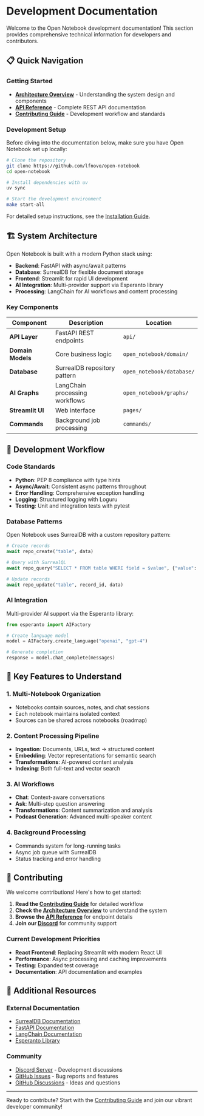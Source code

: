 # Development Documentation

Welcome to the Open Notebook development documentation! This section provides comprehensive technical information for developers and contributors.

## 📋 Quick Navigation

### Getting Started
- **[Architecture Overview](architecture.md)** - Understanding the system design and components
- **[API Reference](api-reference.md)** - Complete REST API documentation
- **[Contributing Guide](contributing.md)** - Development workflow and standards

### Development Setup
Before diving into the documentation below, make sure you have Open Notebook set up locally:

```bash
# Clone the repository
git clone https://github.com/lfnovo/open-notebook
cd open-notebook

# Install dependencies with uv
uv sync

# Start the development environment
make start-all
```

For detailed setup instructions, see the [Installation Guide](../getting-started/installation.md).

## 🏗️ System Architecture

Open Notebook is built with a modern Python stack using:

- **Backend**: FastAPI with async/await patterns
- **Database**: SurrealDB for flexible document storage
- **Frontend**: Streamlit for rapid UI development
- **AI Integration**: Multi-provider support via Esperanto library
- **Processing**: LangChain for AI workflows and content processing

### Key Components

| Component | Description | Location |
|-----------|-------------|----------|
| **API Layer** | FastAPI REST endpoints | `api/` |
| **Domain Models** | Core business logic | `open_notebook/domain/` |
| **Database** | SurrealDB repository pattern | `open_notebook/database/` |
| **AI Graphs** | LangChain processing workflows | `open_notebook/graphs/` |
| **Streamlit UI** | Web interface | `pages/` |
| **Commands** | Background job processing | `commands/` |

## 🔧 Development Workflow

### Code Standards
- **Python**: PEP 8 compliance with type hints
- **Async/Await**: Consistent async patterns throughout
- **Error Handling**: Comprehensive exception handling
- **Logging**: Structured logging with Loguru
- **Testing**: Unit and integration tests with pytest

### Database Patterns
Open Notebook uses SurrealDB with a custom repository pattern:

```python
# Create records
await repo_create("table", data)

# Query with SurrealQL
await repo_query("SELECT * FROM table WHERE field = $value", {"value": "example"})

# Update records
await repo_update("table", record_id, data)
```

### AI Integration
Multi-provider AI support via the Esperanto library:

```python
from esperanto import AIFactory

# Create language model
model = AIFactory.create_language("openai", "gpt-4")

# Generate completion
response = model.chat_complete(messages)
```

## 🚀 Key Features to Understand

### 1. Multi-Notebook Organization
- Notebooks contain sources, notes, and chat sessions
- Each notebook maintains isolated context
- Sources can be shared across notebooks (roadmap)

### 2. Content Processing Pipeline
- **Ingestion**: Documents, URLs, text → structured content
- **Embedding**: Vector representations for semantic search
- **Transformations**: AI-powered content analysis
- **Indexing**: Both full-text and vector search

### 3. AI Workflows
- **Chat**: Context-aware conversations
- **Ask**: Multi-step question answering
- **Transformations**: Content summarization and analysis
- **Podcast Generation**: Advanced multi-speaker content

### 4. Background Processing
- Commands system for long-running tasks
- Async job queue with SurrealDB
- Status tracking and error handling

## 📝 Contributing

We welcome contributions! Here's how to get started:

1. **Read the [Contributing Guide](contributing.md)** for detailed workflow
2. **Check the [Architecture Overview](architecture.md)** to understand the system
3. **Browse the [API Reference](api-reference.md)** for endpoint details
4. **Join our [Discord](https://discord.gg/37XJPXfz2w)** for community support

### Current Development Priorities

- **React Frontend**: Replacing Streamlit with modern React UI
- **Performance**: Async processing and caching improvements
- **Testing**: Expanded test coverage
- **Documentation**: API documentation and examples

## 📖 Additional Resources

### External Documentation
- [SurrealDB Documentation](https://surrealdb.com/docs)
- [FastAPI Documentation](https://fastapi.tiangolo.com/)
- [LangChain Documentation](https://python.langchain.com/)
- [Esperanto Library](https://github.com/lfnovo/esperanto)

### Community
- [Discord Server](https://discord.gg/37XJPXfz2w) - Development discussions
- [GitHub Issues](https://github.com/lfnovo/open-notebook/issues) - Bug reports and features
- [GitHub Discussions](https://github.com/lfnovo/open-notebook/discussions) - Ideas and questions

---

Ready to contribute? Start with the [Contributing Guide](contributing.md) and join our vibrant developer community!